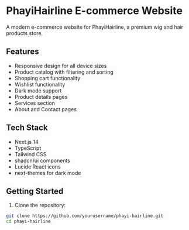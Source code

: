 # PhayiHairline E-commerce Website

A modern e-commerce website for PhayiHairline, a premium wig and hair products store.

## Features

- Responsive design for all device sizes
- Product catalog with filtering and sorting
- Shopping cart functionality
- Wishlist functionality
- Dark mode support
- Product details pages
- Services section
- About and Contact pages

## Tech Stack

- Next.js 14
- TypeScript
- Tailwind CSS
- shadcn/ui components
- Lucide React icons
- next-themes for dark mode

## Getting Started

1. Clone the repository:
```bash
git clone https://github.com/yourusername/phayi-hairline.git
cd phayi-hairline


